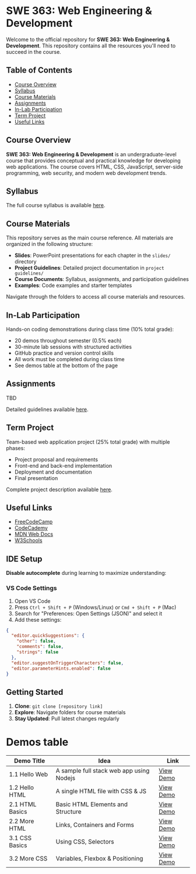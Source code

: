 # SWE 363: Web Engineering & Development

Welcome to the official repository for **SWE 363: Web Engineering & Development**. This repository contains all the resources you'll need to succeed in the course.

## Table of Contents
- [Course Overview](#course-overview)
- [Syllabus](#syllabus)
- [Course Materials](#course-materials)
- [Assignments](#assignments)
- [In-Lab Participation](#in-lab-participation)
- [Term Project](#term-project)
- [Useful Links](#useful-links)

## Course Overview
**SWE 363: Web Engineering & Development** is an undergraduate-level course that provides conceptual and practical knowledge for developing web applications. The course covers HTML, CSS, JavaScript, server-side programming, web security, and modern web development trends.

## Syllabus
The full course syllabus is available [here](./syllabus.md).

## Course Materials
This repository serves as the main course reference. All materials are organized in the following structure:

- **Slides**: PowerPoint presentations for each chapter in the `slides/` directory
- **Project Guidelines**: Detailed project documentation in `project guidelines/`
- **Course Documents**: Syllabus, assignments, and participation guidelines
- **Examples**: Code examples and starter templates

Navigate through the folders to access all course materials and resources.

## In-Lab Participation
Hands-on coding demonstrations during class time (10% total grade):
- 20 demos throughout semester (0.5% each)
- 30-minute lab sessions with structured activities
- GitHub practice and version control skills
- All work must be completed during class time
- See demos table at the bottom of the page

## Assignments
TBD

Detailed guidelines available [here](./in-lab-pasrticipation.md).

## Term Project
Team-based web application project (25% total grade) with multiple phases:
- Project proposal and requirements
- Front-end and back-end implementation
- Deployment and documentation
- Final presentation

Complete project description available [here](./term_project.md).

## Useful Links
- [FreeCodeCamp](https://www.freecodecamp.org/)
- [CodeCademy](https://www.codecademy.com/)
- [MDN Web Docs](https://developer.mozilla.org/en-US/)
- [W3Schools](https://www.w3schools.com/)

## IDE Setup
**Disable autocomplete** during learning to maximize understanding:

### VS Code Settings
1. Open VS Code
2. Press `Ctrl + Shift + P` (Windows/Linux) or `Cmd + Shift + P` (Mac)
3. Search for "Preferences: Open Settings (JSON)" and select it
4. Add these settings:

```json
{
  "editor.quickSuggestions": {
    "other": false,
    "comments": false,
    "strings": false
  },
  "editor.suggestOnTriggerCharacters": false,
  "editor.parameterHints.enabled": false
}
```

## Getting Started
1. **Clone**: `git clone [repository link]`
2. **Explore**: Navigate folders for course materials
3. **Stay Updated**: Pull latest changes regularly


# Demos table

| Demo Title       | Idea                                | Link                        |
|------------------|-------------------------------------|-----------------------------|
| 1.1 Hello Web    | A sample full stack web app using Nodejs    | [View Demo](https://github.com/Web-Engineering-KFUPM/demo_1.1_hello_web) |
| 1.2 Hello HTML   | A single HTML file with CSS & JS      | [View Demo](https://github.com/Web-Engineering-KFUPM/demo_1.2_hello_html)  |
| 2.1 HTML Basics  | Basic HTML Elements and Structure      | [View Demo](https://classroom.github.com/a/XpMBPV7Q)  |
| 2.2 More HTML | Links, Containers and Forms | [View Demo](https://classroom.github.com/a/uGuRT48H) |
| 3.1 CSS Basics | Using CSS, Selectors | [View Demo](https://classroom.github.com/a/AmqNvXqN) |
| 3.2 More CSS | Variables, Flexbox & Positioning | [View Demo](https://classroom.github.com/a/UgtyIKLp) |
